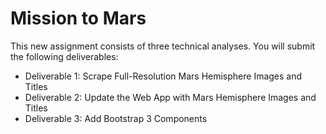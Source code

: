 # Mission to Mars

This new assignment consists of three technical analyses. You will submit the following deliverables:

- Deliverable 1: Scrape Full-Resolution Mars Hemisphere Images and Titles
- Deliverable 2: Update the Web App with Mars Hemisphere Images and Titles
- Deliverable 3: Add Bootstrap 3 Components
